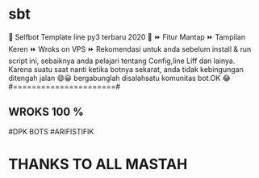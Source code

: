 # sbt
🔘 Selfbot Template line py3 terbaru 2020 🔘
⏩ Fitur Mantap 
⏩ Tampilan Keren 
⏩ Wroks on VPS 
⏩ Rekomendasi untuk anda sebelum install & run script ini,
sebaiknya anda pelajari tentang Config,line Liff dan lainya.  
Karena suatu saat nanti ketika botnya sekarat, 
anda tidak kebingungan ditengah jalan 😄😀 
bergabunglah disalahsatu komunitas bot.OK 😂
#======================#
## WROKS 100 %
#DPK BOTS
#ARIFISTIFIK 
# THANKS TO ALL MASTAH
